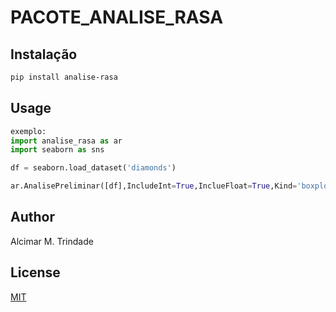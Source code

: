 # PACOTE_ANALISE_RASA

## Instalação

```bash
pip install analise-rasa
```

## Usage

```python
exemplo:
import analise_rasa as ar
import seaborn as sns

df = seaborn.load_dataset('diamonds')

ar.AnalisePreliminar([df],IncludeInt=True,InclueFloat=True,Kind='boxplot',NormalizeDf=True)

```

## Author
Alcimar M. Trindade

## License
[MIT](https://choosealicense.com/licenses/mit/)